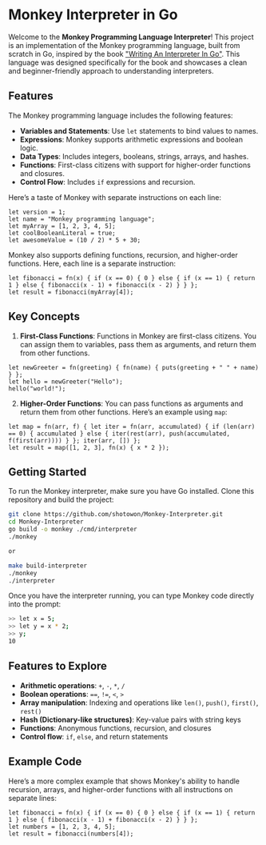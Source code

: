 # Monkey Interpreter in Go

Welcome to the **Monkey Programming Language Interpreter**! This project is an implementation of the Monkey programming language, built from scratch in Go, inspired by the book ["Writing An Interpreter In Go"](https://interpreterbook.com/). This language was designed specifically for the book and showcases a clean and beginner-friendly approach to understanding interpreters.

## Features

The Monkey programming language includes the following features:

- **Variables and Statements**: Use `let` statements to bind values to names.
- **Expressions**: Monkey supports arithmetic expressions and boolean logic.
- **Data Types**: Includes integers, booleans, strings, arrays, and hashes.
- **Functions**: First-class citizens with support for higher-order functions and closures.
- **Control Flow**: Includes `if` expressions and recursion.

Here’s a taste of Monkey with separate instructions on each line:

```monkey
let version = 1;
let name = "Monkey programming language";
let myArray = [1, 2, 3, 4, 5];
let coolBooleanLiteral = true;
let awesomeValue = (10 / 2) * 5 + 30;
```

Monkey also supports defining functions, recursion, and higher-order functions. Here, each line is a separate instruction:

```monkey
let fibonacci = fn(x) { if (x == 0) { 0 } else { if (x == 1) { return 1 } else { fibonacci(x - 1) + fibonacci(x - 2) } } };
let result = fibonacci(myArray[4]);
```

## Key Concepts

1. **First-Class Functions**: Functions in Monkey are first-class citizens. You can assign them to variables, pass them as arguments, and return them from other functions.

```monkey
let newGreeter = fn(greeting) { fn(name) { puts(greeting + " " + name) } };
let hello = newGreeter("Hello");
hello("world!");
```

2. **Higher-Order Functions**: You can pass functions as arguments and return them from other functions. Here’s an example using `map`:

```monkey
let map = fn(arr, f) { let iter = fn(arr, accumulated) { if (len(arr) == 0) { accumulated } else { iter(rest(arr), push(accumulated, f(first(arr)))) } }; iter(arr, []) };
let result = map([1, 2, 3], fn(x) { x * 2 });
```

## Getting Started

To run the Monkey interpreter, make sure you have Go installed. Clone this repository and build the project:

```bash
git clone https://github.com/shotowon/Monkey-Interpreter.git
cd Monkey-Interpreter
go build -o monkey ./cmd/interpreter
./monkey

or

make build-interpreter
./monkey
./interpreter
```

Once you have the interpreter running, you can type Monkey code directly into the prompt:

```bash
>> let x = 5;
>> let y = x * 2;
>> y;
10
```

## Features to Explore

- **Arithmetic operations**: `+`, `-`, `*`, `/`
- **Boolean operations**: `==`, `!=`, `<`, `>`
- **Array manipulation**: Indexing and operations like `len()`, `push()`, `first()`, `rest()`
- **Hash (Dictionary-like structures)**: Key-value pairs with string keys
- **Functions**: Anonymous functions, recursion, and closures
- **Control flow**: `if`, `else`, and return statements

## Example Code

Here’s a more complex example that shows Monkey's ability to handle recursion, arrays, and higher-order functions with all instructions on separate lines:

```monkey
let fibonacci = fn(x) { if (x == 0) { 0 } else { if (x == 1) { return 1 } else { fibonacci(x - 1) + fibonacci(x - 2) } } };
let numbers = [1, 2, 3, 4, 5];
let result = fibonacci(numbers[4]);
```